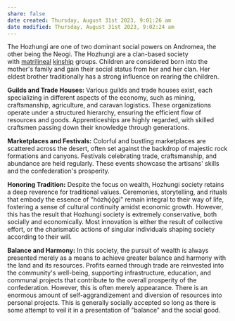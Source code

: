 ```yaml
---
share: false
date created: Thursday, August 31st 2023, 9:01:26 am
date modified: Thursday, August 31st 2023, 9:02:24 am
---
```


The Hozhungi are one of two dominant social powers on Andromea, the other being the Neogi. The Hozhungi are a clan-based society with [matrilineal](https://en.wikipedia.org/wiki/Matrilineal "Matrilineal") [kinship](https://en.wikipedia.org/wiki/Kinship "Kinship") groups. Children are considered born into the mother's family and gain their social status from her and her clan. Her eldest brother traditionally has a strong influence on rearing the children.

**Guilds and Trade Houses:** Various guilds and trade houses exist, each specializing in different aspects of the economy, such as mining, craftsmanship, agriculture, and caravan logistics. These organizations operate under a structured hierarchy, ensuring the efficient flow of resources and goods. Apprenticeships are highly regarded, with skilled craftsmen passing down their knowledge through generations.

**Marketplaces and Festivals:** Colorful and bustling marketplaces are scattered across the desert, often set against the backdrop of majestic rock formations and canyons. Festivals celebrating trade, craftsmanship, and abundance are held regularly. These events showcase the artisans' skills and the confederation's prosperity.

**Honoring Tradition:** Despite the focus on wealth, Hozhungi society retains a deep reverence for traditional values. Ceremonies, storytelling, and rituals that embody the essence of "hózhǫ́ǫ́gi" remain integral to their way of life, fostering a sense of cultural continuity amidst economic growth. However, this has the result that Hozhungi society is extremely conservative, both socially and economically. Most innovation is either the result of collective effort, or the charismatic actions of singular individuals shaping society according to their will. 

**Balance and Harmony:** In this society, the pursuit of wealth is always presented merely as a means to achieve greater balance and harmony with the land and its resources. Profits earned through trade are reinvested into the community's well-being, supporting infrastructure, education, and communal projects that contribute to the overall prosperity of the confederation. However, this is often merely appearance. There is an enormous amount of self-aggrandizement and diversion of resources into personal projects. This is generally socially accepted so long as there is some attempt to veil it in a presentation of "balance" and the social good. 
